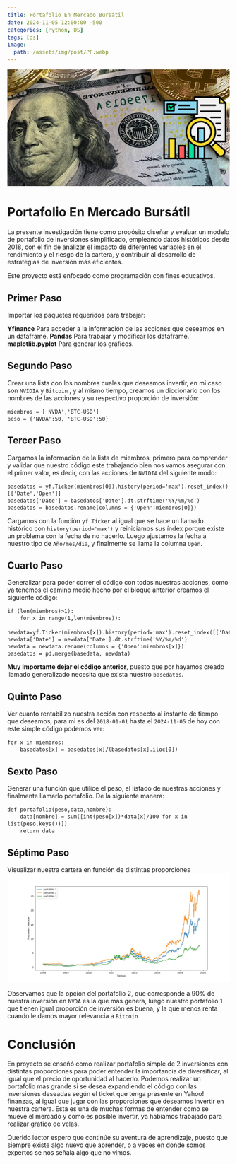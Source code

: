 ```yaml
---
title: Portafolio En Mercado Bursátil
date: 2024-11-05 12:00:00 -500
categories: [Python, DS]
tags: [ds]
image:
  path: /assets/img/post/PF.webp
---
```

![PF.webp](/assets/img/post/PF.webp)
# Portafolio En Mercado Bursátil

La presente investigación tiene como propósito diseñar y evaluar un modelo de portafolio de inversiones simplificado, empleando datos históricos desde 2018, con el fin de analizar el impacto de diferentes variables en el rendimiento y el riesgo de la cartera, y contribuir al desarrollo de estrategias de inversión más eficientes.

Este proyecto está enfocado como programación con fines educativos.

## Primer Paso
Importar los paquetes requeridos para trabajar:

**Yfinance** Para acceder a la información de las acciones que deseamos en un dataframe.
**Pandas** Para trabajar y modificar los dataframe.
**maplotlib.pyplot** Para generar los gráficos.

## Segundo Paso
Crear una lista con los nombres cuales que deseamos invertir, en mi caso son `NVIDIA` y `Bitcoin` , y al mismo tiempo, creamos un diccionario con los nombres de las acciones y su respectivo proporción de inversión:

```
miembros = ['NVDA','BTC-USD']
peso = {'NVDA':50, 'BTC-USD':50}
```

## Tercer Paso
Cargamos la información de la lista de miembros, primero para comprender y validar que nuestro código este trabajando bien nos vamos asegurar con el primer valor, es decir, con las acciones de `NVIDIA` del siguiente modo:

```
basedatos = yf.Ticker(miembros[0]).history(period='max').reset_index()[['Date','Open']]
basedatos['Date'] = basedatos['Date'].dt.strftime('%Y/%m/%d')
basedatos = basedatos.rename(columns = {'Open':miembros[0]})
```

Cargamos con la función `yf.Ticker`  al igual que se hace un llamado histórico con `history(period='max')` y reiniciamos sus índex porque existe un problema con la fecha de no hacerlo. Luego ajustamos la fecha a nuestro tipo de `Año/mes/dia`, y finalmente se llama la columna `Open`.
## Cuarto Paso
Generalizar para poder correr el código con todos nuestras acciones, como ya tenemos el camino medio hecho por el bloque anterior creamos el siguiente código: 

```
if (len(miembros)>1):
    for x in range(1,len(miembros)):
    newdata=yf.Ticker(miembros[x]).history(period='max').reset_index([['Date','Open']]
newdata['Date'] = newdata['Date'].dt.strftime('%Y/%m/%d')
newdata = newdata.rename(columns = {'Open':miembros[x]})
basedatos = pd.merge(basedata, newdata)
```

**Muy importante dejar el código anterior**, puesto que por hayamos creado llamado generalizado necesita que exista nuestro `basedatos`. 
## Quinto Paso
Ver cuanto rentabilizo nuestra acción con respecto al instante de tiempo que deseamos, para mi es del `2018-01-01` hasta el `2024-11-05` de hoy con este simple código podemos ver:

```
for x in miembros:
    basedatos[x] = basedatos[x]/(basedatos[x].iloc[0])
```
## Sexto Paso
Generar una función que utilice el peso, el listado de nuestras acciones y finalmente llamarlo portafolio. De la siguiente manera:

```
def portafolio(peso,data,nombre):
    data[nombre] = sum([int(peso[x])*data[x]/100 for x in list(peso.keys())])
    return data
```

## Séptimo Paso
Visualizar nuestra cartera en función de distintas proporciones
![PF1.webp](/assets/img/post/PF1.webp)

Observamos que la opción del portafolio 2, que corresponde a 90% de nuestra inversión en `NVDA` es la que mas genera, luego nuestro portafolio 1 que tienen igual proporción de inversión es buena, y la que menos renta cuando le damos mayor relevancia a `Bitcoin`

# Conclusión
En proyecto se enseñó  como realizar portafolio simple de 2 inversiones con distintas proporciones para poder entender la importancia de diversificar, al igual que el precio de oportunidad al hacerlo. Podemos realizar un portafolio mas grande si se desea expandiendo el código con las inversiones deseadas según el ticket que tenga presente en Yahoo! finanzas, al igual que jugar con las proporciones que deseamos invertir en nuestra cartera. Esta es una de muchas formas de entender como se mueve el mercado y como es posible invertir, ya habíamos trabajado para realizar grafico de velas. 

Querido lector espero que continúe su aventura de aprendizaje, puesto que siempre existe algo nuevo que aprender, o a veces en donde somos expertos se nos señala algo que no vimos.
